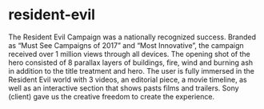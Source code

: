# resident-evil
The Resident Evil Campaign was a nationally recognized success.  Branded as “Must See Campaigns of 2017” and “Most Innovative”, the campaign received over 1 million views through all devices.  The opening shot of the hero consisted of 8 parallax layers of buildings, fire, wind and burning ash in addition to the title treatment and hero.  The user is fully immersed in the Resident Evil world with 3 videos, an editorial piece, a movie timeline, as well as an interactive section that shows pasts films and trailers.  Sony (client) gave us the creative freedom to create the experience. 
